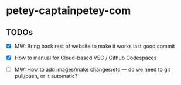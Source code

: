 # petey-captainpetey-com

## TODOs
- [X] MW: Bring back rest of website to make it works last good commit
- [X] How to manual for Cloud-based VSC / Github Codespaces
- [ ] MW: How to add images/make changes/etc — do we need to git pull/push, or it automatic?
  
